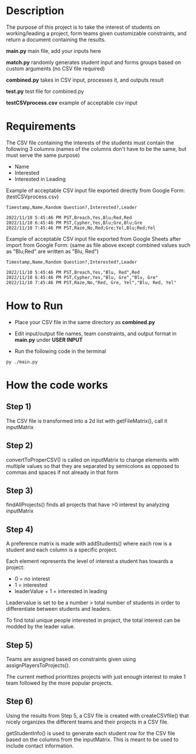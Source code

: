 # Description

The purpose of this project is to take the interest of students on working/leading a 
project, form teams given customizable constraints, and return a document containing
the results.

**main.py** main file, add your inputs here

**match.py** randomly generates student input and forms groups based on custom arguments (no CSV file required)

**combined.py** takes in CSV input, processes it, and outputs result

**test.py** test file for combined.py

**testCSVprocess.csv** example of acceptable csv input

# Requirements

The CSV file containing the interests of the students must contain the following 3 columns (names of the columns don't have to be the same, but must serve the same purpose)

- Name
- Interested
- Interested in Leading

Example of acceptable CSV input file exported directly from Google Form: (testCSVprocess.csv)

```
Timestamp,Name,Random Question?,Interested?,Leader

2022/11/10 5:45:46 PM PST,Breach,Yes,Blu;Red,Red
2022/11/10 6:45:46 PM PST,Cypher,Yes,Blu;Gre,Blu;Gre
2022/11/10 7:45:46 PM PST,Raze,No,Red;Gre;Yel,Blu;Red;Yel
```

Example of acceptable CSV input file exported from Google Sheets after import from Google Form:
(same as file above except combined values such as "Blu;Red" are written as "Blu, Red")

```
Timestamp,Name,Random Question?,Interested?,Leader

2022/11/10 5:45:46 PM PST,Breach,Yes,"Blu, Red",Red
2022/11/10 6:45:46 PM PST,Cypher,Yes,"Blu, Gre","Blu, Gre"
2022/11/10 7:45:46 PM PST,Raze,No,"Red, Gre, Yel","Blu, Red, Yel"
```

# How to Run

- Place your CSV file in the same directory as **combined.py**

- Edit input/output file names, team constraints, and output format in **main.py**  under **USER INPUT**

- Run the following code in the terminal

```
py ./main.py
```

# How the code works

## Step 1)

The CSV file is transformed into a 2d list with getFileMatrix(), call it inputMatrix


## Step 2)

convertToProperCSV() is called on inputMatrix to change elements with multiple values so that they are separated by semicolons as opposed to commas and spaces if not already in that form

## Step 3)

findAllProjects() finds all projects that have >0 interest by analyzing inputMatrix


## Step 4)

A preference matrix is made with addStudents() where each row is a student and each
column is a specific project. 

Each element represents the level of interest a student has towards a project:
- 0 = no interest
- 1 = interested
- leaderValue + 1 = interested in leading

Leadervalue is set to be a number > total number of students in order to differentiate
between students and leaders. 

To find total unique people interested in project, the total interest can be modded by the leader value.


## Step 5)

Teams are assigned based on constraints given using assignPlayersToProjects().

The current method prioritizes projects with just enough interest to make 1 team followed by the
more popular projects.


## Step 6)

Using the results from Step 5, a CSV file is created with createCSVfile() that nicely
organizes the different teams and their projects in a CSV file.

getStudentInfo() is used to generate each student row for the CSV file based on the columns
from the inputMatrix. This is meant to be used to include contact information.
